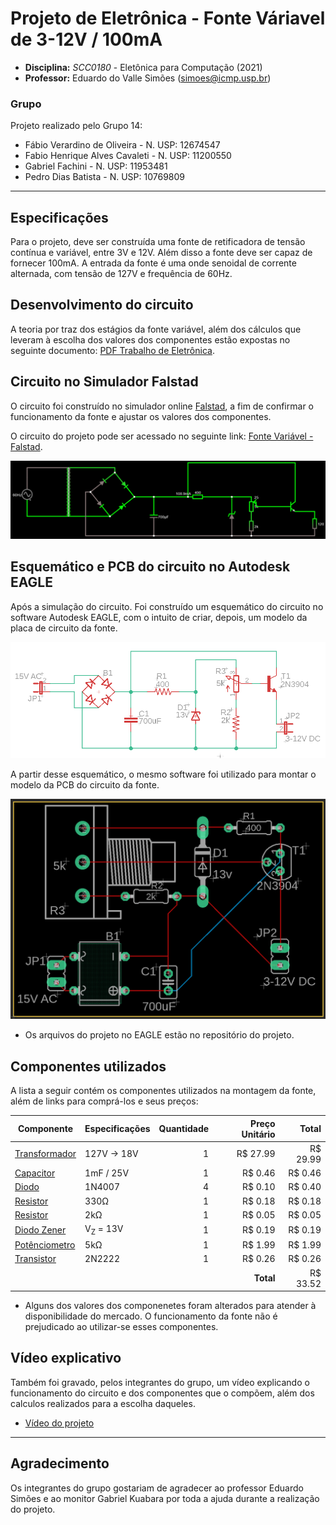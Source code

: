 # Projeto de Eletrônica - Fonte Váriavel de 3-12V / 100mA
* **Disciplina:** *SCC0180* - Eletônica para Computação (2021)
* **Professor:** Eduardo do Valle Simões (simoes@icmp.usp.br)

### Grupo
Projeto realizado pelo Grupo 14:
* Fábio Verardino de Oliveira - N. USP: 12674547
* Fabio Henrique Alves Cavaleti - N. USP: 11200550
* Gabriel Fachini - N. USP: 11953481
* Pedro Dias Batista - N. USP: 10769809

---

## Especificações
Para o projeto, deve ser construída uma fonte de retificadora de tensão contínua e variável, entre 3V e 12V. Além disso a fonte deve ser capaz de fornecer 100mA. A entrada da fonte é uma onde senoidal de corrente alternada, com tensão de 127V e frequência de 60Hz.

## Desenvolvimento do circuito
A teoria por traz dos estágios da fonte variável, além dos cálculos que leveram à escolha dos valores dos componentes estão expostas no seguinte documento: [PDF Trabalho de Eletrônica](assets/Trabalho_Eletronica.pdf).

## Circuito no Simulador Falstad
O circuito foi construído no simulador online [Falstad](http://falstad.com/circuit/circuitjs.html), a fim de confirmar o funcionamento da fonte e ajustar os valores dos componentes.

O circuito do projeto pode ser acessado no seguinte link: [Fonte Variável - Falstad][9].

[9]: http://falstad.com/circuit/circuitjs.html?ctz=CQAgjCAMB0l3BWEBOaB2AHAZmcjAWBLANgwCYwsQEzqR8qEBTAWjDACgA3EFsyDODTFe-QWQyDI4EMWlgyaKCDKxkDZAjCQyOLGE1UYCDgHdRAoSL6Ww+fFDMXBdhywzz7j8zfGTnIFiQDpBO7tJBbmKBwY4AJspkZA4e4HIqIHFMAGYAhgCuADYALhwJqWDprir40rRZeUWlCXXJsg6RGQ0FJWXtMQ7VyXWZOT2lPsSDXlPgXqHms9UV804V6SshYbOdO7ELiW1sIklbPpUqRxckUk5DtSqWw96816SPgjcvEp-v+DvvA5YAg1aT-BzPUJYBwALyYADsmAAnNhGcDoMCsJQjSjgDgw+gAwTg0EZOGIlGUJwk540cQPUJgNAOOmk1mdCAIeBQWCQJAAJSYAGcAJZC4q5eEAYyYHCR1AkAwVvykjzg1KJysCgKcWH4pL18kVQP1CkEUyNt0WDzNsjQtFtB2I9vAiudtDICBEoWK1C8ilo7pULvkomgxAQ+DA5HsyBI6ij2IxXLQWH0pDIUyIHTgo0avUWLp+IFTJ38B3Z71L2tu8urxerXyNoQAKrxNrw9iF6Dy7DyBEzXLgMF6FDoqFhoFH8MIEFziMRM8JMSwk7hkBwpR9SdEvrQYPAlGAENAEJp-nZksRKlf+5BOOZi89DaTOPKX8+QZD6OrH08Hk+DJOLu7zFk2HAAPbKLMYKQLgaTSDA3b7oEkEoP0sHwfqk4OhkyCoVBaYYT+WERNAHoZERWBofqMEkfh+oHgoSBUB6ERofoxG1KRPK0BCgQQNRQA

![Imagem do circuito no Falstad](assets/esquematico_falstad.png)

## Esquemático e PCB do circuito no Autodesk EAGLE
Após a simulação do circuito. Foi construído um esquemático do circuito no software Autodesk EAGLE, com o intuito de criar, depois, um modelo da placa de circuito da fonte.

![Esquemático do circuito no EAGLE](assets/esquematico_eagle.png)

A partir desse esquemático, o mesmo software foi utilizado para montar o modelo da PCB do circuito da fonte.

![Esquemático da placa de circuito no EAGLE](assets/pcb_eagle.png)

* Os arquivos do projeto no EAGLE estão no repositório do projeto.

## Componentes utilizados

A lista a seguir contém os componentes utilizados na montagem da fonte, além de links para comprá-los e seus preços:

| Componente         | Especificações      |Quantidade | Preço Unitário | Total    |
|---                 |---                  |--:        |---:            |---:      |
| [Transformador][1] | 127V -> 18V         | 1         | R$ 27.99       | R$ 29.99 |
| [Capacitor][2]     | 1mF / 25V           | 1         | R$ 0.46        | R$ 0.46  |
| [Diodo][3]         | 1N4007              | 4         | R$ 0.10        | R$ 0.40  |
| [Resistor][4]      | 330Ω                | 1         | R$ 0.18        | R$ 0.18  |
| [Resistor][5]      | 2kΩ                 | 1         | R$ 0.05        | R$ 0.05  |
| [Diodo Zener][6]   | V<sub>Z</sub> = 13V | 1         | R$ 0.19        | R$ 0.19  |
| [Potênciometro][7] | 5kΩ                 | 1         | R$ 1.99        | R$ 1.99  |
| [Transistor][8]    | 2N2222              | 1         | R$ 0.26        | R$ 0.26  |
|                    |                     |           |**Total**      | R$ 33.52 |

[1]: https://www.soldafria.com.br/transformador-18v-500ma-entrada-110-220vac
[2]: https://www.baudaeletronica.com.br/capacitor-eletrolitico-1000uf-25v.html
[3]: https://www.baudaeletronica.com.br/diodo-1n4007.html
[4]: https://www.baudaeletronica.com.br/resistor-330r-5-1w.html
[5]: https://www.baudaeletronica.com.br/resistor-2k-5-1-4w.html
[6]: https://www.baudaeletronica.com.br/diodo-zener-1n4743-13v-1w.html
[7]: https://www.baudaeletronica.com.br/potenciometro-linear-de-5k-5000.html
[8]: https://www.baudaeletronica.com.br/transistor-npn-2n2222.html

* Alguns dos valores dos componenetes foram alterados para atender à disponibilidade do mercado. O funcionamento da fonte não é prejudicado ao utilizar-se esses componentes.

## Vídeo explicativo

Também foi gravado, pelos integrantes do grupo, um vídeo explicando o funcionamento do circuito e dos componentes que o compõem, além dos calculos realizados para a escolha daqueles.

* [Vídeo do projeto](https://youtube.com)

---

## Agradecimento

Os integrantes do grupo gostariam de agradecer ao professor Eduardo Simões e ao monitor Gabriel Kuabara por toda a ajuda durante a realização do projeto.